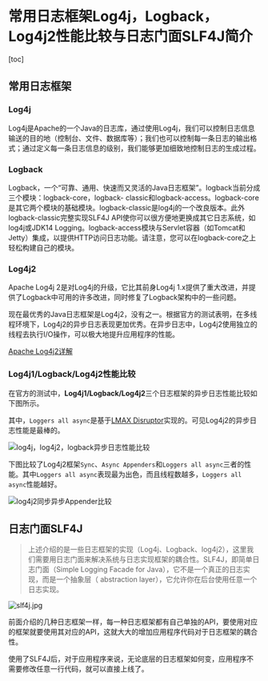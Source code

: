 # 常用日志框架Log4j，Logback，Log4j2性能比较与日志门面SLF4J简介

[toc]



## 常用日志框架
### Log4j

Log4j是Apache的一个Java的日志库，通过使用Log4j，我们可以控制日志信息输送的目的地（控制台、文件、数据库等）；我们也可以控制每一条日志的输出格式；通过定义每一条日志信息的级别，我们能够更加细致地控制日志的生成过程。

### Logback

Logback，一个“可靠、通用、快速而又灵活的Java日志框架”。logback当前分成三个模块：logback-core，logback- classic和logback-access。logback-core是其它两个模块的基础模块。logback-classic是log4j的一个改良版本。此外logback-classic完整实现SLF4J API使你可以很方便地更换成其它日志系统，如log4j或JDK14 Logging。logback-access模块与Servlet容器（如Tomcat和Jetty）集成，以提供HTTP访问日志功能。请注意，您可以在logback-core之上轻松构建自己的模块。

### Log4j2

Apache Log4j 2是对Log4j的升级，它比其前身Log4j 1.x提供了重大改进，并提供了Logback中可用的许多改进，同时修复了Logback架构中的一些问题。

现在最优秀的Java日志框架是Log4j2，没有之一。根据官方的测试表明，在多线程环境下，Log4j2的异步日志表现更加优秀。在异步日志中，Log4j2使用独立的线程去执行I/O操作，可以极大地提升应用程序的性能。

[Apache Log4j2详解](https://blog.csdn.net/ThinkWon/article/details/95043111)

### Log4j1/Logback/Log4j2性能比较

在官方的测试中，**Log4j1/Logback/Log4j2**三个日志框架的异步日志性能比较如下图所示。

其中，`Loggers all async`是基于[LMAX Disruptor](http://lmax-exchange.github.com/disruptor/)实现的。可见Log4j2的异步日志性能是最棒的。

![log4j，log4j2，logback异步日志性能比较](https://imgconvert.csdnimg.cn/aHR0cHM6Ly9yYXcuZ2l0aHVidXNlcmNvbnRlbnQuY29tL0pvdXJXb24vaW1hZ2UvbWFzdGVyL0phdmElRTYlOTclQTUlRTUlQkYlOTclRTYlQTElODYlRTYlOUUlQjYlRTQlQjglOEVMb2c0ajIlRTglQUYlQTYlRTglQTclQTMvbG9nNGolRUYlQkMlOENsb2c0ajIlRUYlQkMlOENsb2diYWNrJUU1JUJDJTgyJUU2JUFEJUE1JUU2JTk3JUE1JUU1JUJGJTk3JUU2JTgwJUE3JUU4JTgzJUJEJUU2JUFGJTk0JUU4JUJFJTgzLnBuZw)



下图比较了Log4j2框架`Sync`、`Async Appenders`和`Loggers all async`三者的性能。其中`Loggers all async`表现最为出色，而且线程数越多，`Loggers all async`性能越好。

![log4j2同步异步Appender比较](https://imgconvert.csdnimg.cn/aHR0cHM6Ly9yYXcuZ2l0aHVidXNlcmNvbnRlbnQuY29tL0pvdXJXb24vaW1hZ2UvbWFzdGVyL0phdmElRTYlOTclQTUlRTUlQkYlOTclRTYlQTElODYlRTYlOUUlQjYlRTQlQjglOEVMb2c0ajIlRTglQUYlQTYlRTglQTclQTMvbG9nNGoyJUU1JTkwJThDJUU2JUFEJUE1JUU1JUJDJTgyJUU2JUFEJUE1JUU2JTk3JUE1JUU1JUJGJTk3JUU2JTgwJUE3JUU4JTgzJUJEJUU2JUFGJTk0JUU4JUJFJTgzLnBuZw)



## 日志门面SLF4J

> 上述介绍的是一些日志框架的实现（Log4j、Logback、log4j2），这里我们需要用日志门面来解决系统与日志实现框架的耦合性。SLF4J，即简单日志门面（Simple Logging Facade for Java），它不是一个真正的日志实现，而是一个抽象层（ abstraction layer），它允许你在后台使用任意一个日志实现。

![slf4j.jpg](https://imgconvert.csdnimg.cn/aHR0cHM6Ly9yYXcuZ2l0aHVidXNlcmNvbnRlbnQuY29tL0pvdXJXb24vaW1hZ2UvbWFzdGVyL0phdmElRTYlOTclQTUlRTUlQkYlOTclRTYlQTElODYlRTYlOUUlQjYlRTQlQjglOEVMb2c0ajIlRTglQUYlQTYlRTglQTclQTMvc2xmNGouanBn)

前面介绍的几种日志框架一样，每一种日志框架都有自己单独的API，要使用对应的框架就要使用其对应的API，这就大大的增加应用程序代码对于日志框架的耦合性。

使用了SLF4J后，对于应用程序来说，无论底层的日志框架如何变，应用程序不需要修改任意一行代码，就可以直接上线了。
